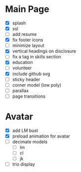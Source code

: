 # Main Page
- [x] splash
- [x] ssl
- [ ] add resume
- [x] fix footer icons
- [ ] minimize layout
- [x] vertical headings on disclosure
- [ ] fix a tag in skills section
- [x] education
- [ ] volunteer
- [x] include github svg
- [ ] sticky header
- [ ] corner model (low poly)
- [ ] parallax
- [ ] page transitions

# Avatar
- [x] add LM bust
- [x] preload animation for avatar
- [ ] decimate models
	- [ ] lm
	- [ ] cl
	- [ ] jk
- [ ] trio display
